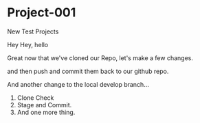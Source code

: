 # Project-001
New Test Projects

Hey Hey, hello

Great now that we've cloned our Repo, 
let's make a few changes. 

and then push and commit them back to our github repo.

And another change to the local develop branch... 

1. Clone Check
2. Stage and Commit. 
3. And one more thing. 
